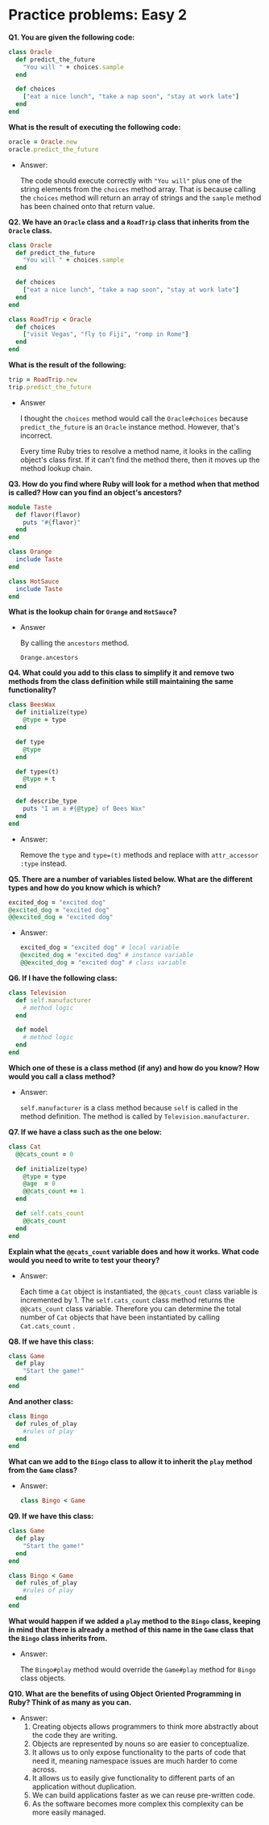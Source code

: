 # Practice problems: Easy 2

**Q1. You are given the following code:**

```ruby
class Oracle
  def predict_the_future
    "You will " + choices.sample
  end

  def choices
    ["eat a nice lunch", "take a nap soon", "stay at work late"]
  end
end
```

**What is the result of executing the following code:**

```ruby
oracle = Oracle.new
oracle.predict_the_future
```

- Answer:

    The code should execute correctly with `"You will"` plus one of the string elements from the `choices` method array. That is because calling the `choices` method will return an array of strings and the `sample` method has been chained onto that return value.

**Q2. We have an `Oracle` class and a `RoadTrip` class that inherits from the `Oracle` class.**

```ruby
class Oracle
  def predict_the_future
    "You will " + choices.sample
  end

  def choices
    ["eat a nice lunch", "take a nap soon", "stay at work late"]
  end
end

class RoadTrip < Oracle
  def choices
    ["visit Vegas", "fly to Fiji", "romp in Rome"]
  end
end
```

**What is the result of the following:**

```ruby
trip = RoadTrip.new
trip.predict_the_future
```

- Answer

    I thought the `choices` method would call the `Oracle#choices` because `predict_the_future` is an `Oracle` instance method. However, that's incorrect.

    Every time Ruby tries to resolve a method name, it looks in the calling object's class first. If it can't find the method there, then it moves up the method lookup chain. 

**Q3. How do you find where Ruby will look for a method when that method is called? How can you find an object's ancestors?**

```ruby
module Taste
  def flavor(flavor)
    puts "#{flavor}"
  end
end

class Orange
  include Taste
end

class HotSauce
  include Taste
end
```

**What is the lookup chain for `Orange` and `HotSauce`?**

- Answer

    By calling the `ancestors` method.

    `Orange.ancestors`

**Q4.  What could you add to this class to simplify it and remove two methods from the class definition while still maintaining the same functionality?**

```ruby
class BeesWax
  def initialize(type)
    @type = type
  end

  def type
    @type
  end

  def type=(t)
    @type = t
  end

  def describe_type
    puts "I am a #{@type} of Bees Wax"
  end
end
```

- Answer:

    Remove the `type` and `type=(t)` methods and replace with `attr_accessor :type` instead.

**Q5.  There are a number of variables listed below. What are the different types and how do you know which is which?**

```ruby
excited_dog = "excited dog"
@excited_dog = "excited dog"
@@excited_dog = "excited dog"
```

- Answer:

    ```ruby
    excited_dog = "excited dog" # local variable
    @excited_dog = "excited dog" # instance variable
    @@excited_dog = "excited dog" # class variable
    ```

**Q6.  If I have the following class:**

```ruby
class Television
  def self.manufacturer
    # method logic
  end

  def model
    # method logic
  end
end
```

**Which one of these is a class method (if any) and how do you know? How would you call a class method?**

- Answer:

    `self.manufacturer` is a class method because `self` is called in the method definition. The method is called by `Television.manufacturer`.

**Q7. If we have a class such as the one below:**

```ruby
class Cat
  @@cats_count = 0

  def initialize(type)
    @type = type
    @age  = 0
    @@cats_count += 1
  end

  def self.cats_count
    @@cats_count
  end
end
```

**Explain what the `@@cats_count` variable does and how it works. What code would you need to write to test your theory?**

- Answer:

    Each time a `Cat` object is instantiated, the `@@cats_count` class variable is incremented by 1. The `self.cats_count` class method returns the `@@cats_count` class variable. Therefore you can determine the total number of `Cat` objects that have been instantiated by calling `Cat.cats_count` .

**Q8. If we have this class:**

```ruby
class Game
  def play
    "Start the game!"
  end
end
```

**And another class:**

```ruby
class Bingo
  def rules_of_play
    #rules of play
  end
end
```

**What can we add to the `Bingo` class to allow it to inherit the `play` method from the `Game` class?**

- Answer:

    ```ruby
    class Bingo < Game
    ```

**Q9. If we have this class:**

```ruby
class Game
  def play
    "Start the game!"
  end
end

class Bingo < Game
  def rules_of_play
    #rules of play
  end
end
```

**What would happen if we added a `play` method to the `Bingo` class, keeping in mind that there is already a method of this name in the `Game` class that the `Bingo` class inherits from.**

- Answer:

    The `Bingo#play` method would override the `Game#play` method for `Bingo` class objects.

**Q10. What are the benefits of using Object Oriented Programming in Ruby? Think of as many as you can.**

- Answer:
    1. Creating objects allows programmers to think more abstractly about the code they are writing.
    2. Objects are represented by nouns so are easier to conceptualize.
    3. It allows us to only expose functionality to the parts of code that need it, meaning namespace issues are much harder to come across.
    4. It allows us to easily give functionality to different parts of an application without duplication.
    5. We can build applications faster as we can reuse pre-written code.
    6. As the software becomes more complex this complexity can be more easily managed.